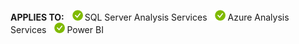 **APPLIES TO:** ![yes](media/yes.png)SQL Server Analysis Services ![yes](media/yes.png)Azure Analysis Services ![yes](media/yes.png)Power BI